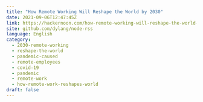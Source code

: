 ```yaml
---
title: "How Remote Working Will Reshape the World by 2030"
date: 2021-09-06T12:47:45Z
link: https://hackernoon.com/how-remote-working-will-reshape-the-world-by-2030-6x2035cb?source=rss&utm_medium=RSS&utm_source=news.12bit.vn
site: github.com/dylang/node-rss
language: English
category:
  - 2030-remote-working
  - reshape-the-world
  - pandemic-caused
  - remote-employees
  - covid-19
  - pandemic
  - remote-work
  - how-remote-work-reshapes-world
draft: false
---
```

